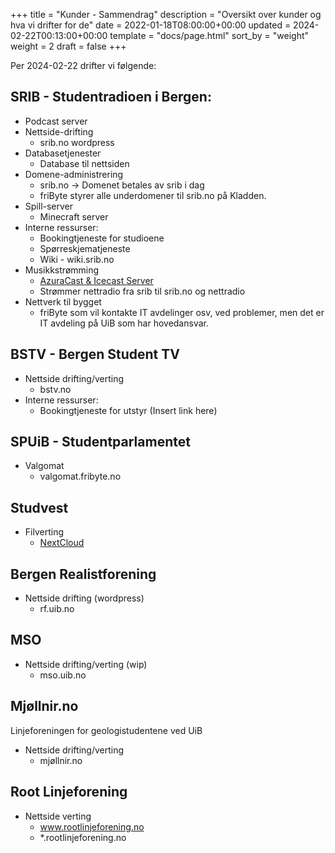 +++
title = "Kunder - Sammendrag"
description = "Oversikt over kunder og hva vi drifter for de"
date = 2022-01-18T08:00:00+00:00
updated = 2024-02-22T00:13:00+00:00
template = "docs/page.html"
sort_by = "weight"
weight = 2
draft = false
+++

Per 2024-02-22 drifter vi følgende:

## SRIB - Studentradioen i Bergen:

- Podcast server
- Nettside-drifting
  - srib.no wordpress
- Databasetjenester
  - Database til nettsiden
- Domene-administrering
  - srib.no -> Domenet betales av srib i dag
  - friByte styrer alle underdomener til srib.no på Kladden.
- Spill-server
  - Minecraft server
- Interne ressurser:
  - Bookingtjeneste for studioene
  - Spørreskjematjeneste
  - Wiki - wiki.srib.no
- Musikkstrømming
  - [AzuraCast & Icecast Server](/docs/kunder/srib-icecast/)
  - Strømmer nettradio fra srib til srib.no og nettradio
- Nettverk til bygget
  - friByte som vil kontakte IT avdelinger osv, ved problemer, men det er IT
    avdeling på UiB som har hovedansvar.

## BSTV - Bergen Student TV

- Nettside drifting/verting
  - bstv.no
- Interne ressurser:
  - Bookingtjeneste for utstyr (Insert link here)

## SPUiB - Studentparlamentet

- Valgomat
  - valgomat.fribyte.no

## Studvest

- Filverting
  - [NextCloud](https://studvest-nc.fribyte.no/index.php/login)

## Bergen Realistforening

- Nettside drifting (wordpress)
  - rf.uib.no

## MSO

- Nettside drifting/verting (wip)
  - mso.uib.no

## Mjøllnir.no

Linjeforeningen for geologistudentene ved UiB

- Nettside drifting/verting
  - mjøllnir.no

## Root Linjeforening

- Nettside verting
  - www.rootlinjeforening.no
  - *.rootlinjeforening.no